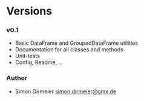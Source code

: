 Versions
========

### v0.1

* Basic DataFrame and GroupedDataFrame utilities
* Documentation for all classes and methods
* Unit-tests
* Config, Readme, ...

### Author

* Simon Dirmeier <a href="mailto:simon.dirmeier@gmx.de">simon.dirmeier@gmx.de</a>
